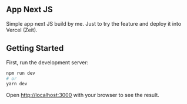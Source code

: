 ## App Next JS 

Simple app next JS build by me. Just to try the feature and deploy it into Vercel (Zeit).

## Getting Started

First, run the development server:

```bash
npm run dev
# or
yarn dev
```

Open [http://localhost:3000](http://localhost:3000) with your browser to see the result.
